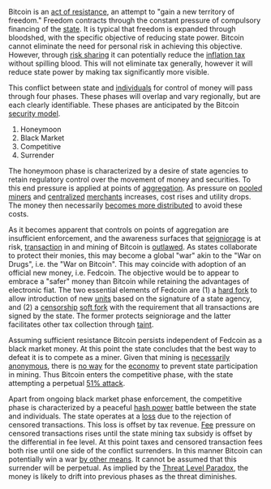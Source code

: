 Bitcoin is an [act of resistance](Axiom-of-Resistance), an attempt to "gain a new territory of freedom." Freedom contracts through the constant pressure of compulsory financing of the [state](Glossary#state). It is typical that freedom is expanded through bloodshed, with the specific objective of reducing state power. Bitcoin cannot eliminate the need for personal risk in achieving this objective. However, through [risk sharing](Risk-Sharing-Principle) it can potentially reduce the [inflation tax](https://en.wikipedia.org/wiki/Seigniorage) without spilling blood. This will not eliminate tax generally, however it will reduce state power by making tax significantly more visible.

This conflict between state and [individuals](Glossary#person) for control of money will pass through four phases. These phases will overlap and vary regionally, but are each clearly identifiable. These phases are anticipated by the Bitcoin [security model](Qualitative-Security-Model).

1. Honeymoon
2. Black Market
3. Competitive
4. Surrender

The honeymoon phase is characterized by a desire of state agencies to retain regulatory control over the movement of money and securities. To this end pressure is applied at points of [aggregation](Glossary#aggregation). As pressure on [pooled](Glossary#pooling) [miners](Glossary#miner) and [centralized](Glossary#centralization) [merchants](Glossary#merchant) increases, cost rises and utility drops. The money then necessarily [becomes more distributed](Threat-Level-Paradox) to avoid these costs.

As it becomes apparent that controls on points of aggregation are insufficient enforcement, and the awareness surfaces that [seigniorage](https://en.wikipedia.org/wiki/Seigniorage) is at risk, [transaction](Glossary#transaction) in and mining of Bitcoin is [outlawed](Hearn-Error). As states collaborate to protect their monies, this may become a global "war" akin to the "War on Drugs", i.e. the "War on Bitcoin". This may coincide with adoption of an official new money, i.e. Fedcoin. The objective would be to appear to embrace a "safer" money than Bitcoin while retaining the advantages of electronic fiat. The two essential elements of Fedcoin are (1) a [hard fork](Glossary#hard-fork) to allow introduction of new [units](Glossary#unit) based on the signature of a state agency, and (2) a [censorship](Glossary#censorship) [soft fork](Glossary#soft-fork) with the requirement that all transactions are signed by the state. The former protects seigniorage and the latter facilitates other tax collection through [taint](Glossary#taint).

Assuming sufficient resistance Bitcoin persists independent of Fedcoin as a black market money. At this point the state concludes that the best way to defeat it is to compete as a miner. Given that mining is [necessarily anonymous](Public-Data-Principle), there is [no way](Proof-of-Work-Fallacy) for the [economy](Glossary#economy) to prevent state participation in mining. Thus Bitcoin enters the competitive phase, with the state attempting a perpetual [51% attack](Glossary#majority-hash-power).

Apart from ongoing black market phase enforcement, the competitive phase is characterized by a peaceful [hash power](Glossary#hash-power) battle between the state and individuals. The state operates at a [loss](Glossary#loss) due to the rejection of censored transactions. This loss is offset by tax revenue. [Fee](Glossary#fee) pressure on censored transactions rises until the state mining tax subsidy is offset by the differential in fee level. At this point taxes and censored transaction fees both rise until one side of the conflict surrenders. In this manner Bitcoin can potentially win a war [by other means](https://en.wikiquote.org/wiki/Carl_von_Clausewitz). It cannot be assumed that this surrender will be perpetual. As implied by the [Threat Level Paradox](Threat-Level-Paradox), the money is likely to drift into previous phases as the threat diminishes.